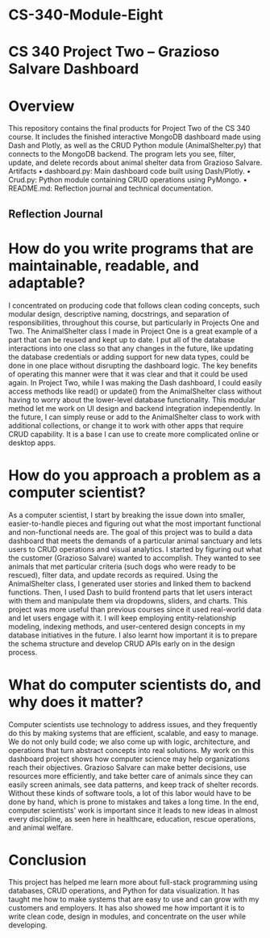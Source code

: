 # CS-340-Module-Eight

# CS 340 Project Two – Grazioso Salvare Dashboard

# Overview

This repository contains the final products for Project Two of the CS 340 course. It includes the finished interactive MongoDB dashboard made using Dash and Plotly, as well as the CRUD Python module (AnimalShelter.py) that connects to the MongoDB backend. The program lets you see, filter, update, and delete records about animal shelter data from Grazioso Salvare.
Artifacts
•	dashboard.py: Main dashboard code built using Dash/Plotly.
•	Crud.py: Python module containing CRUD operations using PyMongo.
•	README.md: Reflection journal and technical documentation.

## Reflection Journal

# How do you write programs that are maintainable, readable, and adaptable?

I concentrated on producing code that follows clean coding concepts, such modular design, descriptive naming, docstrings, and separation of responsibilities, throughout this course, but particularly in Projects One and Two. The AnimalShelter class I made in Project One is a great example of a part that can be reused and kept up to date. I put all of the database interactions into one class so that any changes in the future, like updating the database credentials or adding support for new data types, could be done in one place without disrupting the dashboard logic.
The key benefits of operating this manner were that it was clear and that it could be used again. In Project Two, while I was making the Dash dashboard, I could easily access methods like read() or update() from the AnimalShelter class without having to worry about the lower-level database functionality. This modular method let me work on UI design and backend integration independently.
In the future, I can simply reuse or add to the AnimalShelter class to work with additional collections, or change it to work with other apps that require CRUD capability. It is a base I can use to create more complicated online or desktop apps.

# How do you approach a problem as a computer scientist?

As a computer scientist, I start by breaking the issue down into smaller, easier-to-handle pieces and figuring out what the most important functional and non-functional needs are. The goal of this project was to build a data dashboard that meets the demands of a particular animal sanctuary and lets users to CRUD operations and visual analytics.
I started by figuring out what the customer (Grazioso Salvare) wanted to accomplish. They wanted to see animals that met particular criteria (such dogs who were ready to be rescued), filter data, and update records as required. Using the AnimalShelter class, I generated user stories and linked them to backend functions. Then, I used Dash to build frontend parts that let users interact with them and manipulate them via dropdowns, sliders, and charts.
This project was more useful than previous courses since it used real-world data and let users engage with it. I will keep employing entity-relationship modeling, indexing methods, and user-centered design concepts in my database initiatives in the future. I also learnt how important it is to prepare the schema structure and develop CRUD APIs early on in the design process.

# What do computer scientists do, and why does it matter?

Computer scientists use technology to address issues, and they frequently do this by making systems that are efficient, scalable, and easy to manage. We do not only build code; we also come up with logic, architecture, and operations that turn abstract concepts into real solutions.
My work on this dashboard project shows how computer science may help organizations reach their objectives. Grazioso Salvare can make better decisions, use resources more efficiently, and take better care of animals since they can easily screen animals, see data patterns, and keep track of shelter records. Without these kinds of software tools, a lot of this labor would have to be done by hand, which is prone to mistakes and takes a long time.
In the end, computer scientists' work is important since it leads to new ideas in almost every discipline, as seen here in healthcare, education, rescue operations, and animal welfare.

# Conclusion

This project has helped me learn more about full-stack programming using databases, CRUD operations, and Python for data visualization. It has taught me how to make systems that are easy to use and can grow with my customers and employers. It has also showed me how important it is to write clean code, design in modules, and concentrate on the user while developing.

